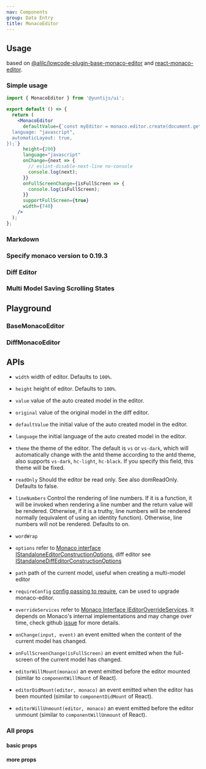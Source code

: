 ```yaml
---
nav: Components
group: Data Entry
title: MonacoEditor
---
```


## Usage

based on [@alilc/lowcode-plugin-base-monaco-editor](https://github.com/alibaba/lowcode-plugins/blob/main/packages/base-monaco-editor/) and [react-monaco-editor](https://github.com/react-monaco-editor/react-monaco-editor).

### Simple usage

```jsx | pure
import { MonacoEditor } from '@yuntijs/ui';

export default () => {
  return (
    <MonacoEditor
      defaultValue={`const myEditor = monaco.editor.create(document.getElementById("container"), {
  language: "javascript",
  automaticLayout: true,
});`}
      height={200}
      language="javascript"
      onChange={next => {
        // eslint-disable-next-line no-console
        console.log(next);
      }}
      onFullScreenChange={isFullScreen => {
        console.log(isFullScreen);
      }}
      supportFullScreen={true}
      width={740}
    />
  );
};
```

<code src="./demos/index.tsx" center></code>

### Markdown

<code src="./demos/markdownEditor.tsx" center></code>

### Specify monaco version to 0.19.3

<code src="./demos/SpecifyVersion.tsx" center></code>

### Diff Editor

<code src="./demos/DiffEditor.tsx" center></code>

### Multi Model Saving Scrolling States

<code src="./demos/MultiModel.tsx" center></code>

## Playground

### BaseMonacoEditor

<code src="./demos/Playground.tsx" center></code>

### DiffMonacoEditor

<code src="./demos/DiffEditorPlayground.tsx" center></code>

## APIs

- `width` width of editor. Defaults to `100%`.

- `height` height of editor. Defaults to `100%`.

- `value` value of the auto created model in the editor.

- `original` value of the original model in the diff editor.

- `defaultValue` the initial value of the auto created model in the editor.

- `language` the initial language of the auto created model in the editor.

- `theme` the theme of the editor. The default is `vs` or `vs-dark`, which will automatically change with the antd theme according to the antd theme, also supports `vs-dark`, `hc-light`, `hc-black`. If you specify this field, this theme will be fixed.

- `readOnly` Should the editor be read only. See also domReadOnly. Defaults to false.

- `lineNumbers` Control the rendering of line numbers. If it is a function, it will be invoked when rendering a line number and the return value will be rendered. Otherwise, if it is a truthy, line numbers will be rendered normally (equivalent of using an identity function). Otherwise, line numbers will not be rendered. Defaults to on.

- `wordWrap`

- `options` refer to [Monaco interface IStandaloneEditorConstructionOptions](https://microsoft.github.io/monaco-editor/docs.html#interfaces/editor.IStandaloneEditorConstructionOptions.html), diff editor see [IStandaloneDiffEditorConstructionOptions](https://microsoft.github.io/monaco-editor/docs.html#interfaces/editor.IStandaloneDiffEditorConstructionOptions.html)

- `path` path of the current model, useful when creating a multi-model editor

- `requireConfig` [config passing to require](https://github.com/suren-atoyan/monaco-react#loader-config), can be used to upgrade monaco-editor.

- `overrideServices` refer to [Monaco Interface IEditorOverrideServices](https://microsoft.github.io/monaco-editor/docs.html#interfaces/editor.IEditorOverrideServices.html). It depends on Monaco's internal implementations and may change over time, check github [issue](https://github.com/Microsoft/monaco-editor/issues/935#issuecomment-402174095) for more details.

- `onChange(input, event)` an event emitted when the content of the current model has changed.

- `onFullScreenChange(isFullScreen)` an event emitted when the full-screen of the current model has changed.

- `editorWillMount(monaco)` an event emitted before the editor mounted (similar to `componentWillMount` of React).

- `editorDidMount(editor, monaco)` an event emitted when the editor has been mounted (similar to `componentDidMount` of React).

- `editorWillUnmount(editor, monaco)` an event emitted before the editor unmount (similar to `componentWillUnmount` of React).

### All props

#### basic props

<API id="BaseMonacoEditor"></API>

#### more props

<API id="MonacoDiffEditor"></API>
